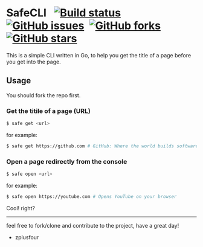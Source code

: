 # SafeCLI &nbsp; [![Build status](https://ci.appveyor.com/api/projects/status/k4aio2mlgpgdsdv8/branch/master?svg=true)](https://ci.appveyor.com/project/zplusfour/safecli/branch/master)&nbsp; [![GitHub issues](https://img.shields.io/github/issues/zplusfour/safecli)](https://github.com/zplusfour/safecli/issues)&nbsp; [![GitHub forks](https://img.shields.io/github/forks/zplusfour/safecli)](https://github.com/zplusfour/safecli/network)&nbsp; [![GitHub stars](https://img.shields.io/github/stars/zplusfour/safecli)](https://github.com/zplusfour/safecli/stargazers)

This is a simple CLI written in Go, to help you get the title of a page before you get into the page.

## Usage

You should fork the repo first.

### Get the titile of a page (URL)
```sh
$ safe get <url>
```

for example:

```sh
$ safe get https://github.com # GitHub: Where the world builds software · GitHub
```

### Open a page redirectly from the console
```sh
$ safe open <url>
```

for example:

```sh
$ safe open https://youtube.com # Opens YouTube on your browser
```
Cool! right?

***

feel free to fork/clone and contribute to the project, have a great day!

- zplusfour